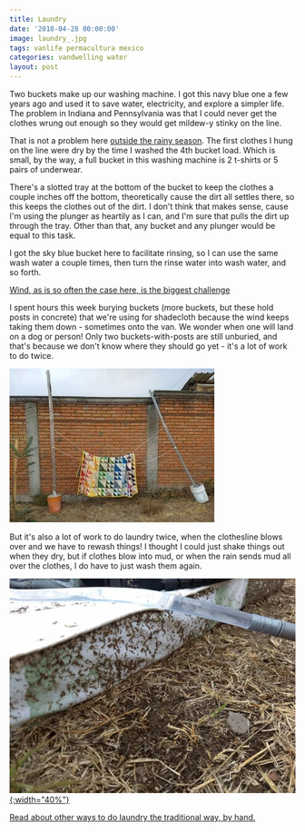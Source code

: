 ```yaml
---
title: Laundry
date: '2018-04-28 00:00:00'
image: laundry_.jpg
tags: vanlife permacultura mexico
categories: vandwelling water
layout: post
---
```


Two buckets make up our washing machine. I got this navy blue one a few years ago and used it to save water, electricity, and explore a simpler life. The problem in Indiana and Pennsylvania was that I could never get the clothes wrung out enough so they would get mildew-y stinky on the line. 

That is not a problem here [outside the rainy season](https://reverdecer.annalisagross.com/2018/04/30/wet-blanket/). The first clothes I hung on the line were dry by the time I washed the 4th bucket load. Which is small, by the way, a full bucket in this washing machine is 2 t-shirts or 5 pairs of underwear.

There's a slotted tray at the bottom of the bucket to keep the clothes a couple inches off the bottom, theoretically cause the dirt all settles there, so this keeps the clothes out of the dirt. I don't think that makes sense, cause I'm using the plunger as heartily as I can, and I'm sure that pulls the dirt up through the tray. Other than that, any bucket and any plunger would be equal to this task.

I got the sky blue bucket here to facilitate rinsing, so I can use the same wash water a couple times, then turn the rinse water into wash water, and so forth.

[Wind, as is so often the case here, is the biggest challenge](https://reverdecer.annalisagross.com/2018/07/05/wind/)

I spent hours this week burying buckets (more buckets, but these hold posts in concrete) that we're using for shadecloth because the wind keeps taking them down - sometimes onto the van. We wonder when one will land on a dog or person! Only two buckets-with-posts are still unburied, and that's because we don't know where they should go yet - it's a lot of work to do twice.

[![](/images/laundry2_.jpg)](/images/laundry2.jpg)

But it's also a lot of work to do laundry twice, when the clothesline blows over and we have to rewash things! I thought I could just shake things out when they dry, but if clothes blow into mud, or when the rain sends mud all over the clothes, I do have to just wash them again.

[![](/images/dirt_.jpg){:width="40%"}](/images/dirt.jpg)

[Read about other ways to do laundry the traditional way, by hand.](http://reverdecer.annalisagross.com/2018/08/11/how-to-do-laundry-by-hand/)